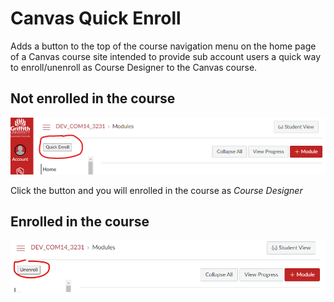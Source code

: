 # Canvas Quick Enroll

Adds a button to the top of the course navigation menu on the home page of a Canvas course site intended to provide sub account users a quick way to enroll/unenroll as Course Designer to the Canvas course.


## Not enrolled in the course

![](pics/quickEnroll.png)  

Click the button and you will enrolled in the course as _Course Designer_

## Enrolled in the course

![](pics/unEnroll.png)  


